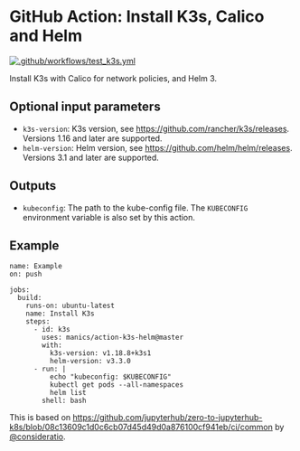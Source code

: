 # GitHub Action: Install K3s, Calico and Helm
[![.github/workflows/test_k3s.yml](https://github.com/manics/action-k3s-helm/workflows/.github/workflows/test_k3s.yml/badge.svg)](https://github.com/manics/action-k3s-helm/actions)

Install K3s with Calico for network policies, and Helm 3.


## Optional input parameters
- `k3s-version`: K3s version, see https://github.com/rancher/k3s/releases.
   Versions 1.16 and later are supported.
- `helm-version`: Helm version, see https://github.com/helm/helm/releases.
   Versions 3.1 and later are supported.


## Outputs
- `kubeconfig`: The path to the kube-config file.
The `KUBECONFIG` environment variable is also set by this action.


## Example
```
name: Example
on: push

jobs:
  build:
    runs-on: ubuntu-latest
    name: Install K3s
    steps:
      - id: k3s
        uses: manics/action-k3s-helm@master
        with:
          k3s-version: v1.18.8+k3s1
          helm-version: v3.3.0
      - run: |
          echo "kubeconfig: $KUBECONFIG"
          kubectl get pods --all-namespaces
          helm list
        shell: bash
```


This is based on https://github.com/jupyterhub/zero-to-jupyterhub-k8s/blob/08c13609c1d0c6cb07d45d49d0a876100cf941eb/ci/common by [@consideratio](https://github.com/consideratio).
